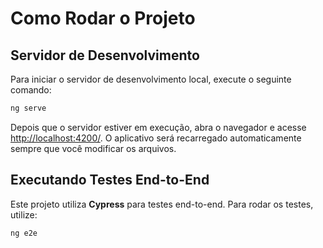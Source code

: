 # Como Rodar o Projeto

## Servidor de Desenvolvimento

Para iniciar o servidor de desenvolvimento local, execute o seguinte comando:

```bash
ng serve
```

Depois que o servidor estiver em execução, abra o navegador e acesse [http://localhost:4200/](http://localhost:4200/). O aplicativo será recarregado automaticamente sempre que você modificar os arquivos.

## Executando Testes End-to-End

Este projeto utiliza **Cypress** para testes end-to-end. Para rodar os testes, utilize:

```bash
ng e2e
```

